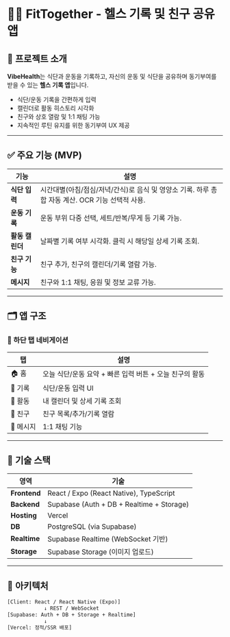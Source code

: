 # 🏋️‍♀️ FitTogether - 헬스 기록 및 친구 공유 앱


## 🎯 프로젝트 소개

**VibeHealth**는 식단과 운동을 기록하고, 자신의 운동 및 식단을 공유하며 동기부여를 받을 수 있는 **헬스 기록 앱**입니다.

- 식단/운동 기록을 간편하게 입력
- 캘린더로 활동 히스토리 시각화
- 친구와 상호 열람 및 1:1 채팅 가능
- 지속적인 루틴 유지를 위한 동기부여 UX 제공

---

## ✅ 주요 기능 (MVP)

| 기능 | 설명 |
|------|------|
| **식단 입력** | 시간대별(아침/점심/저녁/간식)로 음식 및 영양소 기록. 하루 총합 자동 계산. OCR 기능 선택적 사용. |
| **운동 기록** | 운동 부위 다중 선택, 세트/반복/무게 등 기록 가능. |
| **활동 캘린더** | 날짜별 기록 여부 시각화. 클릭 시 해당일 상세 기록 조회. |
| **친구 기능** | 친구 추가, 친구의 캘린더/기록 열람 가능. |
| **메시지** | 친구와 1:1 채팅, 응원 및 정보 교류 가능. |

---

## 🗂️ 앱 구조

### 📱 하단 탭 네비게이션

| 탭 | 설명 |
|----|------|
| 🏠 홈 | 오늘 식단/운동 요약 + 빠른 입력 버튼 + 오늘 친구의 활동 |
| 📝 기록 | 식단/운동 입력 UI |
| 📅 활동 | 내 캘린더 및 상세 기록 조회 |
| 👥 친구 | 친구 목록/추가/기록 열람 |
| 💬 메시지 | 1:1 채팅 기능 |

---

## 🔧 기술 스택

| 영역 | 기술 |
|------|------|
| **Frontend** | React / Expo (React Native), TypeScript |
| **Backend** | Supabase (Auth + DB + Realtime + Storage) |
| **Hosting** | Vercel |
| **DB** | PostgreSQL (via Supabase) |
| **Realtime** | Supabase Realtime (WebSocket 기반) |
| **Storage** | Supabase Storage (이미지 업로드) |

---

## 🧱 아키텍처

```txt
[Client: React / React Native (Expo)]
            ↓ REST / WebSocket
[Supabase: Auth + DB + Storage + Realtime]
            ↓
[Vercel: 정적/SSR 배포]
